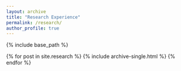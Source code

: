 ```yaml
---
layout: archive
title: "Research Experience"
permalink: /research/
author_profile: true
---
```


{% include base_path %}

{% for post in site.research %}
  {% include archive-single.html %}
{% endfor %}
